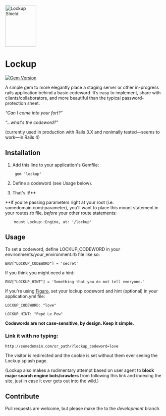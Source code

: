 <img src="http://grantblakeman.com/lockup/lockup_mark.png" width="100" height="134" alt="Lockup Shield" />

# Lockup

[![Gem Version](https://badge.fury.io/rb/lockup.png)](http://badge.fury.io/rb/lockup)

A simple gem to more elegantly place a staging server or other in-progress rails application behind a basic codeword. It’s easy to implement, share with clients/collaborators, and more beautiful than the typical password-protection sheet.

_“Can I come into your fort?”_

_“…what's the codeword?”_

(currently used in production with Rails 3.X and nonimally tested—seems to work—in Rails 4)

## Installation

1. Add this line to your application's Gemfile:

        gem 'lockup'
        
2. Define a codeword (see Usage below).

3. That's it!**

  **If you're passing parameters right at your root (i.e. somedomain.com/:parameter), you'll want to place this mount statement in your routes.rb file, _before_ your other route statements:

        mount Lockup::Engine, at: '/lockup'

## Usage

To set a codeword, define LOCKUP_CODEWORD in your environments/your_environment.rb file like so:

    ENV["LOCKUP_CODEWORD"] = 'secret'

If you think you might need a hint:

    ENV["LOCKUP_HINT"] = 'Something that you do not tell everyone.'

If you're using [Figaro](https://github.com/laserlemon/figaro), set your lockup codeword and hint (optional) in your application.yml file:

    LOCKUP_CODEWORD: "love"
    
    LOCKUP_HINT: "Pepé Le Pew"
    
**Codewords are not case-sensitive, by design. Keep it simple.**

### Link it with no typing:

    http://somedomain.com/or_path/?lockup_codeword=love
    
The visitor is redirected and the cookie is set without them ever seeing the Lockup splash page.

(Lockup also makes a rudimentary attempt based on user agent to **block major search engine bots/crawlers** from following this link and indexing the site, just in case it ever gets out into the wild.)

## Contribute

Pull requests are welcome, but please make the to the _development_ branch.